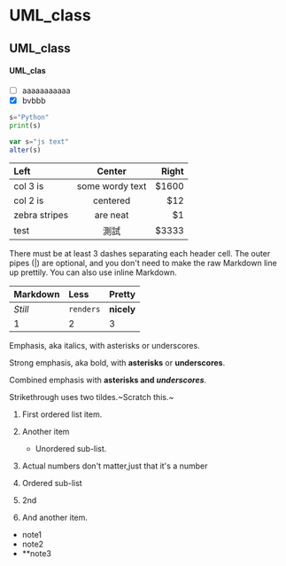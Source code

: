 # UML_class
## UML_class
#### UML_clas

- [ ] aaaaaaaaaaa
- [x] bvbbb
```Python
s="Python"
print(s)
```

```js
var s="js text"
alter(s)
```

|Left|Center|Right|
|:---|:----:|----:|
|col 3 is|some wordy text|$1600|
|col 2 is|centered|$12|
|zebra stripes|are neat|$1|
|test|測試|$3333|


There must be at least 3 dashes separating each header cell.
The outer pipes (|) are optional, and you don't need to make the raw Markdown line up prettily. You can also use inline Markdown.


|Markdown|Less|Pretty|
|:---|:----|:----|
|*Still*|`renders`|**nicely**|
|1|2|3|

Emphasis, aka italics, with asterisks or underscores.

Strong emphasis, aka bold, with **asterisks** or **underscores**.

Combined emphasis with **asterisks and *underscores***.

Strikethrough uses two tildes.~Scratch this.~


1. First ordered list item.

2. Another item
   * Unordered sub-list.
   
3. Actual numbers don't matter,just that it's a number
  1. Ordered sub-list
  2. 2nd
  
4. And another item.
  * note1
  * note2
  * **note3

